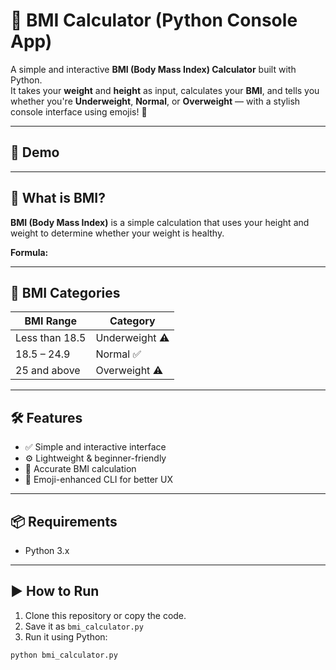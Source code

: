 # 💪 BMI Calculator (Python Console App)

A simple and interactive **BMI (Body Mass Index) Calculator** built with Python.  
It takes your **weight** and **height** as input, calculates your **BMI**, and tells you whether you're **Underweight**, **Normal**, or **Overweight** — with a stylish console interface using emojis! 🎯

---

## 📸 Demo


---

## 🧠 What is BMI?

**BMI (Body Mass Index)** is a simple calculation that uses your height and weight to determine whether your weight is healthy.

**Formula:**


---

## 🚦 BMI Categories

| BMI Range       | Category        |
|-----------------|-----------------|
| Less than 18.5  | Underweight ⚠️  |
| 18.5 – 24.9     | Normal ✅        |
| 25 and above    | Overweight ⚠️   |

---

## 🛠️ Features

- ✅ Simple and interactive interface
- ⚙️ Lightweight & beginner-friendly
- 📏 Accurate BMI calculation
- 🎨 Emoji-enhanced CLI for better UX

---

## 📦 Requirements

- Python 3.x

---

## ▶️ How to Run

1. Clone this repository or copy the code.
2. Save it as `bmi_calculator.py`
3. Run it using Python:

```bash
python bmi_calculator.py
